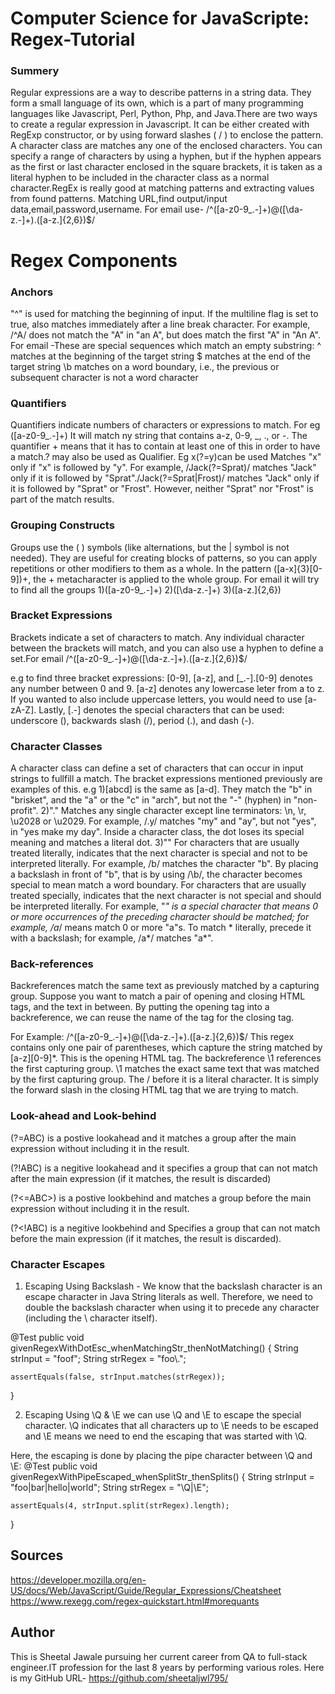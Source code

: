 #  Computer Science for JavaScripte: Regex-Tutorial

### Summery

Regular expressions are a way to describe patterns in a string data. They form a small language of its own, which is a part of many programming languages like Javascript, Perl, Python, Php, and Java.There are two ways to create a regular expression in Javascript. It can be either created with RegExp constructor, or by using forward slashes ( / ) to enclose the pattern.
A character class are matches any one of the enclosed characters. You can specify a range of characters by using a hyphen, but if the hyphen appears as the first or last character enclosed in the square brackets, it is taken as a literal hyphen to be included in the character class as a normal character.RegEx is really good at matching patterns and extracting values from found patterns. Matching URL,find output/input data,email,password,username.
For email use- /^([a-z0-9_\.-]+)@([\da-z\.-]+)\.([a-z\.]{2,6})$/

# Regex Components

### Anchors

"^" is used for matching the beginning of input. If the multiline flag is set to true, also matches immediately after a line break character. For example, /^A/ does not match the "A" in "an A", but does match the first "A" in "An A".
For email -These are special sequences which match an empty substring:
^ matches at the beginning of the target string
$ matches at the end of the target string
\b matches on a word boundary, i.e., the previous or subsequent character is not a word character

### Quantifiers

Quantifiers indicate numbers of characters or expressions to match. 
For eg ([a-z0-9_\.-]+) It will match ny string that contains a-z, 0-9, _, ., or -. The quantifier + means that it has to contain at least one of this in order to have a match.? may also be used as Qualifier. Eg x(?=y)can be used Matches "x" only if "x" is followed by "y". For example, /Jack(?=Sprat)/ matches "Jack" only if it is followed by "Sprat"./Jack(?=Sprat|Frost)/ matches "Jack" only if it is followed by "Sprat" or "Frost". However, neither "Sprat" nor "Frost" is part of the match results.


### Grouping Constructs

Groups use the ( ) symbols (like alternations, but the | symbol is not needed). They are useful for creating blocks of patterns, so you can apply repetitions or other modifiers to them as a whole. In the pattern ([a-x]{3}[0-9])+, the + metacharacter is applied to the whole group.
For email it will try to find all the groups 1)([a-z0-9_\.-]+) 2)([\da-z\.-]+) 3)([a-z\.]{2,6})

 
  ### Bracket Expressions
  
  Brackets indicate a set of characters to match. Any individual character between the brackets will match, and you can also use a hyphen to define a set.For email /^([a-z0-9_\.-]+)@([\da-z\.-]+)\.([a-z\.]{2,6})$/
  
e.g to find three bracket expressions: [0-9], [a-z], and [_.-].[0-9] denotes any number between 0 and 9. [a-z] denotes any lowercase leter from a to z. If you wanted to also include uppercase letters, you would need to use [a-zA-Z]. Lastly, [.-] denotes the special characters that can be used: underscore (), backwards slash (/), period (.), and dash (-).

  
  ### Character Classes
  A character class can define a set of characters that can occur in input strings to fullfill a match. The bracket expressions mentioned previously are examples of this.
  e.g 1)[abcd] is the same as [a-d]. They match the "b" in "brisket", and the "a" or the "c" in "arch", but not the "-" (hyphen) in "non-profit".
  2)"." Matches any single character except line terminators: \n, \r, \u2028 or \u2029. For example, /.y/ matches "my" and "ay", but not "yes", in "yes make my day".
Inside a character class, the dot loses its special meaning and matches a literal dot.
  3)"\" For characters that are usually treated literally, indicates that the next character is special and not to be interpreted literally. For example, /b/ matches the character "b". By placing a backslash in front of "b", that is by using /\b/, the character becomes special to mean match a word boundary.
For characters that are usually treated specially, indicates that the next character is not special and should be interpreted literally. For example, "*" is a special character that means 0 or more occurrences of the preceding character should be matched; for example, /a*/ means match 0 or more "a"s. To match * literally, precede it with a backslash; for example, /a\*/ matches "a*".

### Back-references

Backreferences match the same text as previously matched by a capturing group. Suppose you want to match a pair of opening and closing HTML tags, and the text in between. By putting the opening tag into a backreference, we can reuse the name of the tag for the closing tag.

For Example: /^([a-z0-9_\.-]+)@([\da-z\.-]+)\.([a-z\.]{2,6})$/ This regex contains only one pair of parentheses, which capture the string matched by [a-z][0-9]*. This is the opening HTML tag. The backreference \1 references the first capturing group. \1 matches the exact same text that was matched by the first capturing group. The / before it is a literal character. It is simply the forward slash in the closing HTML tag that we are trying to match.

### Look-ahead and Look-behind

(?=ABC) is a postive lookahead and it matches a group after the main expression without including it in the result.

(?!ABC) is a negitive lookahead and it specifies a group that can not match after the main expression (if it matches, the result is discarded)

(?<=ABC>) is a postive lookbehind and matches a group before the main expression without including it in the result.

(?<!ABC) is a negitive lookbehind and Specifies a group that can not match before the main expression (if it matches, the result is discarded).

 
### Character Escapes
  1) Escaping Using Backslash - We know that the backslash character is an escape character in Java String literals as well. Therefore, we need to double the backslash character when using it to precede any character (including the \ character itself).
  
  @Test
public void givenRegexWithDotEsc_whenMatchingStr_thenNotMatching() {
    String strInput = "foof";
    String strRegex = "foo\\.";

    assertEquals(false, strInput.matches(strRegex));
}
  
  2) Escaping Using \Q & \E
   we can use \Q and \E to escape the special character. \Q indicates that all characters up to \E needs to be escaped and \E means we need to end the escaping that was started with \Q.
  
  Here, the escaping is done by placing the pipe character between \Q and \E:
  @Test
public void givenRegexWithPipeEscaped_whenSplitStr_thenSplits() {
    String strInput = "foo|bar|hello|world";
    String strRegex = "\\Q|\\E";
    
    assertEquals(4, strInput.split(strRegex).length);
}
  
  
  ## Sources
  
  https://developer.mozilla.org/en-US/docs/Web/JavaScript/Guide/Regular_Expressions/Cheatsheet
  https://www.rexegg.com/regex-quickstart.html#morequants
  
  ## Author
  
 This is Sheetal Jawale pursuing her current career from QA to full-stack engineer.IT profession for the last 8 years by performing various roles.
 Here is my GitHub URL- https://github.com/sheetaljwl795/ 

  
  


